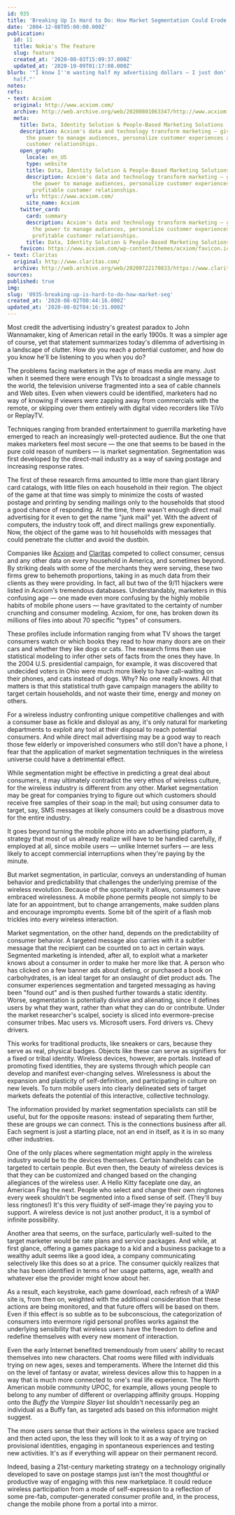 ```yaml
---
id: 935
title: 'Breaking Up Is Hard to Do: How Market Segmentation Could Erode a Mobile Culture'
date: '2004-12-08T05:00:00.000Z'
publication:
  id: 11
  title: Nokia's The Feature
  slug: feature
  created_at: '2020-08-03T15:09:37.000Z'
  updated_at: '2020-10-09T01:17:08.000Z'
blurb: '"I know I''m wasting half my advertising dollars — I just don''t know which
  half."'
notes: 
refs:
- text: Acxiom
  original: http://www.acxiom.com/
  archive: http://web.archive.org/web/20200801063347/http://www.acxiom.com/
  meta:
    title: Data, Identity Solution & People-Based Marketing Solutions | Acxiom
    description: Acxiom's data and technology transform marketing – giving our clients
      the power to manage audiences, personalize customer experiences and create profitable
      customer relationships.
    open_graph:
      locale: en_US
      type: website
      title: Data, Identity Solution & People-Based Marketing Solutions | Acxiom
      description: Acxiom's data and technology transform marketing – giving our clients
        the power to manage audiences, personalize customer experiences and create
        profitable customer relationships.
      url: https://www.acxiom.com/
      site_name: Acxiom
    twitter_card:
      card: summary
      description: Acxiom's data and technology transform marketing – giving our clients
        the power to manage audiences, personalize customer experiences and create
        profitable customer relationships.
      title: Data, Identity Solution & People-Based Marketing Solutions | Acxiom
    favicon: https://www.acxiom.com/wp-content/themes/acxiom/favicon.ico
- text: Claritas
  original: http://www.claritas.com/
  archive: http://web.archive.org/web/20200722170833/https://www.claritas.com/
sources: 
published: true
img: 
slug: '0935-breaking-up-is-hard-to-do-how-market-seg'
created_at: '2020-08-02T00:44:16.000Z'
updated_at: '2020-08-02T04:16:31.000Z'
---
```

Most credit the advertising industry's greatest paradox to John Wannamaker, king of American retail in the early 1900s. It was a simpler age of course, yet that statement summarizes today's dilemma of advertising in a landscape of clutter. How do you reach a potential customer, and how do you know he'll be listening to you when you do?

The problems facing marketers in the age of mass media are many. Just when it seemed there were enough TVs to broadcast a single message to the world, the television universe fragmented into a sea of cable channels and Web sites. Even when viewers could be identified, marketers had no way of knowing if viewers were zapping away from commercials with the remote, or skipping over them entirely with digital video recorders like TiVo or ReplayTV.

Techniques ranging from branded entertainment to guerrilla marketing have emerged to reach an increasingly well-protected audience. But the one that makes marketers feel most secure — the one that seems to be based in the pure cold reason of numbers — is market segmentation. Segmentation was first developed by the direct-mail industry as a way of saving postage and increasing response rates.

The first of these research firms amounted to little more than giant library card catalogs, with little files on each household in their region. The object of the game at that time was simply to minimize the costs of wasted postage and printing by sending mailings only to the households that stood a good chance of responding. At the time, there wasn't enough direct mail advertising for it even to get the name "junk mail" yet. With the advent of computers, the industry took off, and direct mailings grew exponentially. Now, the object of the game was to hit households with messages that could penetrate the clutter and avoid the dustbin.

Companies like [Acxiom](http://www.acxiom.com/) and [Claritas](http://www.claritas.com/) competed to collect consumer, census and any other data on every household in America, and sometimes beyond. By striking deals with some of the merchants they were serving, these two firms grew to behemoth proportions, taking in as much data from their clients as they were providing. In fact, all but two of the 9/11 hijackers were listed in Acxiom's tremendous databases. Understandably, marketers in this confusing age — one made even more confusing by the highly mobile habits of mobile phone users — have gravitated to the certainty of number crunching and consumer modeling. Acxiom, for one, has broken down its millions of files into about 70 specific "types" of consumers.

These profiles include information ranging from what TV shows the target consumers watch or which books they read to how many doors are on their cars and whether they like dogs or cats. The research firms then use statistical modeling to infer other sets of facts from the ones they have. In the 2004 U.S. presidential campaign, for example, it was discovered that undecided voters in Ohio were much more likely to have call-waiting on their phones, and cats instead of dogs. Why? No one really knows. All that matters is that this statistical truth gave campaign managers the ability to target certain households, and not waste their time, energy and money on others.

For a wireless industry confronting unique competitive challenges and with a consumer base as fickle and disloyal as any, it's only natural for marketing departments to exploit any tool at their disposal to reach potential consumers. And while direct mail advertising may be a good way to reach those few elderly or impoverished consumers who still don't have a phone, I fear that the application of market segmentation techniques in the wireless universe could have a detrimental effect.

While segmentation might be effective in predicting a great deal about consumers, it may ultimately contradict the very ethos of wireless culture, for the wireless industry is different from any other. Market segmentation may be great for companies trying to figure out which customers should receive free samples of their soap in the mail; but using consumer data to target, say, SMS messages at likely consumers could be a disastrous move for the entire industry.

It goes beyond turning the mobile phone into an advertising platform, a strategy that most of us already realize will have to be handled carefully, if employed at all, since mobile users — unlike Internet surfers — are less likely to accept commercial interruptions when they're paying by the minute.

But market segmentation, in particular, conveys an understanding of human behavior and predictability that challenges the underlying premise of the wireless revolution. Because of the spontaneity it allows, consumers have embraced wirelessness. A mobile phone permits people not simply to be late for an appointment, but to change arrangements, make sudden plans and encourage impromptu events. Some bit of the spirit of a flash mob trickles into every wireless interaction.

Market segmentation, on the other hand, depends on the predictability of consumer behavior. A targeted message also carries with it a subtler message that the recipient can be counted on to act in certain ways. Segmented marketing is intended, after all, to exploit what a marketer knows about a consumer in order to make her more like that. A person who has clicked on a few banner ads about dieting, or purchased a book on carbohydrates, is an ideal target for an onslaught of diet product ads. The consumer experiences segmentation and targeted messaging as having been "found out" and is then pushed further towards a static identity. Worse, segmentation is potentially divisive and alienating, since it defines users by what they want, rather than what they can do or contribute. Under the market researcher's scalpel, society is sliced into evermore-precise consumer tribes. Mac users vs. Microsoft users. Ford drivers vs. Chevy drivers.

This works for traditional products, like sneakers or cars, because they serve as real, physical badges. Objects like these can serve as signifiers for a fixed or tribal identity. Wireless devices, however, are portals. Instead of promoting fixed identities, they are systems through which people can develop and manifest ever-changing selves. Wirelessness is about the expansion and plasticity of self-definition, and participating in culture on new levels. To turn mobile users into clearly delineated sets of target markets defeats the potential of this interactive, collective technology.

The information provided by market segmentation specialists can still be useful, but for the opposite reasons: instead of separating them further, these are groups we can connect. This is the connections business after all. Each segment is just a starting place, not an end in itself, as it is in so many other industries.

One of the only places where segmentation might apply in the wireless industry would be to the devices themselves. Certain handhelds can be targeted to certain people. But even then, the beauty of wireless devices is that they can be customized and changed based on the changing allegiances of the wireless user. A Hello Kitty faceplate one day, an American Flag the next. People who select and change their own ringtones every week shouldn't be segmented into a fixed sense of self. (They'll buy less ringtones!) It's this very fluidity of self-image they're paying you to support. A wireless device is not just another product, it is a symbol of infinite possibility.

Another area that seems, on the surface, particularly well-suited to the target marketer would be rate plans and service packages. And while, at first glance, offering a games package to a kid and a business package to a wealthy adult seems like a good idea, a company communicating selectively like this does so at a price. The consumer quickly realizes that she has been identified in terms of her usage patterns, age, wealth and whatever else the provider might know about her.

As a result, each keystroke, each game download, each refresh of a WAP site is, from then on, weighted with the additional consideration that these actions are being monitored, and that future offers will be based on them. Even if this effect is so subtle as to be subconscious, the categorization of consumers into evermore rigid personal profiles works against the underlying sensibility that wireless users have the freedom to define and redefine themselves with every new moment of interaction.

Even the early Internet benefited tremendously from users' ability to recast themselves into new characters. Chat rooms were filled with individuals trying on new ages, sexes and temperaments. Where the Internet did this on the level of fantasy or avatar, wireless devices allow this to happen in a way that is much more connected to one's real life experience. The North American mobile community UPOC, for example, allows young people to belong to any number of different or overlapping affinity groups. Hopping onto the *Buffy the Vampire Slayer* list shouldn't necessarily peg an individual as a Buffy fan, as targeted ads based on this information might suggest.

The more users sense that their actions in the wireless space are tracked and then acted upon, the less they will look to it as a way of trying on provisional identities, engaging in spontaneous experiences and testing new activities. It's as if everything will appear on their permanent record.

Indeed, basing a 21st-century marketing strategy on a technology originally developed to save on postage stamps just isn't the most thoughtful or productive way of engaging with this new marketplace. It could reduce wireless participation from a mode of self-expression to a reflection of some pre-fab, computer-generated consumer profile and, in the process, change the mobile phone from a portal into a mirror.
